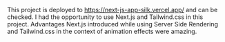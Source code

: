 This project is deployed to https://next-js-app-silk.vercel.app/ and can be checked. 
I had the opportunity to use Next.js and Tailwind.css in this project.
Advantages Next.js introduced while using Server Side Rendering and Tailwind.css in the context of animation effects were amazing.
